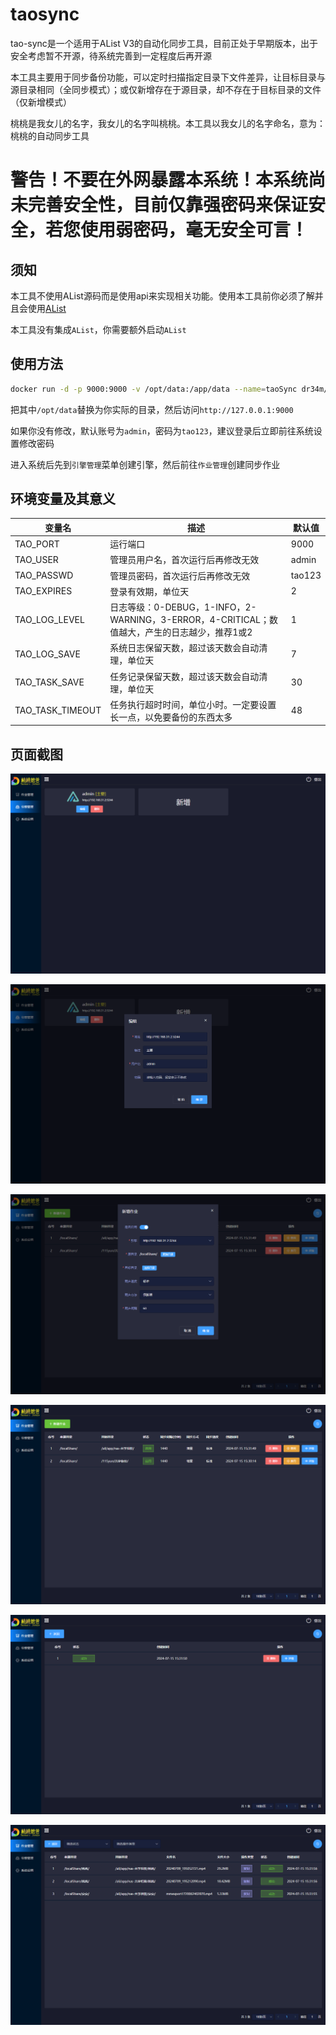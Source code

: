 # taosync
tao-sync是一个适用于AList V3的自动化同步工具，目前正处于早期版本，出于安全考虑暂不开源，待系统完善到一定程度后再开源

本工具主要用于同步备份功能，可以定时扫描指定目录下文件差异，让目标目录与源目录相同（全同步模式）；或仅新增存在于源目录，却不存在于目标目录的文件（仅新增模式）

桃桃是我女儿的名字，我女儿的名字叫桃桃。本工具以我女儿的名字命名，意为：桃桃的自动同步工具

# 警告！不要在外网暴露本系统！本系统尚未完善安全性，目前仅靠强密码来保证安全，若您使用弱密码，毫无安全可言！

## 须知

本工具不使用AList源码而是使用api来实现相关功能。使用本工具前你必须了解并且会使用[AList](https://github.com/alist-org/alist)

本工具没有集成`AList`，你需要额外启动`AList`

## 使用方法

```sh
docker run -d -p 9000:9000 -v /opt/data:/app/data --name=taoSync dr34m/tao-sync:latest
```

把其中`/opt/data`替换为你实际的目录，然后访问`http://127.0.0.1:9000`

如果你没有修改，默认账号为`admin`，密码为`tao123`，建议登录后立即前往系统设置修改密码

进入系统后先到`引擎管理`菜单创建引擎，然后前往`作业管理`创建同步作业

## 环境变量及其意义

| 变量名           | 描述                                                         | 默认值 |
| ---------------- | ------------------------------------------------------------ | ------ |
| TAO_PORT         | 运行端口                                                     | 9000   |
| TAO_USER         | 管理员用户名，首次运行后再修改无效                           | admin  |
| TAO_PASSWD       | 管理员密码，首次运行后再修改无效                             | tao123 |
| TAO_EXPIRES      | 登录有效期，单位天                                           | 2      |
| TAO_LOG_LEVEL    | 日志等级：0-DEBUG，1-INFO，2-WARNING，3-ERROR，4-CRITICAL；数值越大，产生的日志越少，推荐1或2 | 1      |
| TAO_LOG_SAVE     | 系统日志保留天数，超过该天数会自动清理，单位天               | 7      |
| TAO_TASK_SAVE    | 任务记录保留天数，超过该天数会自动清理，单位天               | 30     |
| TAO_TASK_TIMEOUT | 任务执行超时时间，单位小时。一定要设置长一点，以免要备份的东西太多 | 48     |

## 页面截图

![引擎列表](README/引擎列表.png)

![引擎编辑](README/引擎编辑.png)

![新建作业](README/新建作业.png)

![作业列表](README/作业列表.png)

![任务列表](README/任务列表.png)

![任务详情](README/任务详情.png)
